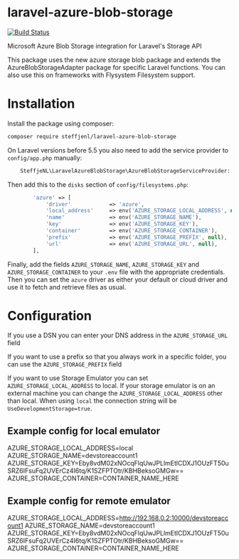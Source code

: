 # laravel-azure-blob-storage
[![Build Status](https://travis-ci.org/steffjenl/laravel-azure-blob-storage.svg?branch=master)](https://travis-ci.org/steffjenl/laravel-azure-blob-storage)

Microsoft Azure Blob Storage integration for Laravel's Storage API

This package uses the new azure storage blob package and extends the AzureBlobStorageAdapter package for specific Laravel functions. You can also use this on frameworks with Flysystem Filesystem support.

# Installation

Install the package using composer:

```bash
composer require steffjenl/laravel-azure-blob-storage
```

On Laravel versions before 5.5 you also need to add the service provider to `config/app.php` manually:

```php
    SteffjeNL\LaravelAzureBlobStorage\AzureBlobStorageServiceProvider::class,
```

Then add this to the `disks` section of `config/filesystems.php`:

```php
        'azure' => [
            'driver'            => 'azure',
            'local_address'     => env('AZURE_STORAGE_LOCAL_ADDRESS', null),
            'name'              => env('AZURE_STORAGE_NAME'),
            'key'               => env('AZURE_STORAGE_KEY'),
            'container'         => env('AZURE_STORAGE_CONTAINER'),
            'prefix'            => env('AZURE_STORAGE_PREFIX', null),
            'url'               => env('AZURE_STORAGE_URL', null),
        ],
```

Finally, add the fields `AZURE_STORAGE_NAME`, `AZURE_STORAGE_KEY` and `AZURE_STORAGE_CONTAINER` to your `.env` file with the appropriate credentials. Then you can set the `azure` driver as either your default or cloud driver and use it to fetch and retrieve files as usual.

# Configuration

If you use a DSN you can enter your DNS address in the `AZURE_STORAGE_URL` field

If you want to use a prefix so that you always work in a specific folder, you can use the `AZURE_STORAGE_PREFIX` field

If you want to use Storage Emulator you can set `AZURE_STORAGE_LOCAL_ADDRESS` to local. If your storage emulator is on an external machine you can change the `AZURE_STORAGE_LOCAL_ADDRESS` other than local.
When using `local` the connection string will be `UseDevelopmentStorage=true`.

## Example config for local emulator
AZURE_STORAGE_LOCAL_ADDRESS=local
AZURE_STORAGE_NAME=devstoreaccount1
AZURE_STORAGE_KEY=Eby8vdM02xNOcqFlqUwJPLlmEtlCDXJ1OUzFT50uSRZ6IFsuFq2UVErCz4I6tq/K1SZFPTOtr/KBHBeksoGMGw==
AZURE_STORAGE_CONTAINER=CONTAINER_NAME_HERE

## Example config for remote emulator
AZURE_STORAGE_LOCAL_ADDRESS=http://192.168.0.2:10000/devstoreaccount1
AZURE_STORAGE_NAME=devstoreaccount1
AZURE_STORAGE_KEY=Eby8vdM02xNOcqFlqUwJPLlmEtlCDXJ1OUzFT50uSRZ6IFsuFq2UVErCz4I6tq/K1SZFPTOtr/KBHBeksoGMGw==
AZURE_STORAGE_CONTAINER=CONTAINER_NAME_HERE
